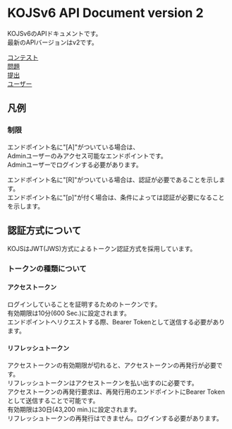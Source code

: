 # KOJSv6 API Document version 2

KOJSv6のAPIドキュメントです。  
最新のAPIバージョンはv2です。

[コンテスト](./contest.md)  
[問題](./problem.md)  
[提出](./submission.md)  
[ユーザー](./user.md)

## 凡例

### 制限

エンドポイント名に"[A]"がついている場合は、  
Adminユーザーのみアクセス可能なエンドポイントです。  
Adminユーザーでログインする必要があります。

エンドポイント名に"[R]"がついている場合は、認証が必要であることを示します。  
エンドポイント名に"[p]"が付く場合は、条件によっては認証が必要になることを示します。

## 認証方式について

KOJSはJWT(JWS)方式によるトークン認証方式を採用しています。

### トークンの種類について

#### アクセストークン

ログインしていることを証明するためのトークンです。  
有効期限は10分(600 Sec.)に設定されます。  
エンドポイントへリクエストする際、Bearer Tokenとして送信する必要があります。

#### リフレッシュトークン

アクセストークンの有効期限が切れると、アクセストークンの再発行が必要です。  
リフレッシュトークンはアクセストークンを払い出すのに必要です。  
アクセストークンの再発行要求は、再発行用のエンドポイントにBearer Tokenとして送信することで可能です。  
有効期限は30日(43,200 min.)に設定されます。  
リフレッシュトークンの再発行はできません。ログインする必要があります。
